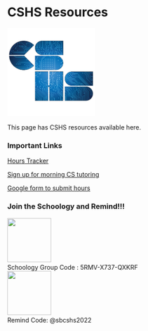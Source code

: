 <!-- markdownlint-disable MD033 -->
<h1>CSHS Resources</h1>

<img src= "./assets/images/cshs.png" height=200 width = 200>

<p>This page has CSHS resources available here.</p>

<h3>Important Links</h3>

[Hours Tracker](https://docs.google.com/spreadsheets/d/1SV_Ki6cGMWb06zYWT06DEOEKLPU33jU1qxbgyJ5TMo4/edit#gid=0)

[Sign up for morning CS tutoring](https://docs.google.com/spreadsheets/d/1OMaOSE7EkTpV2Ytu_tOGrZkkFPUCH34BhQqC-eJfbYk/edit#gid=1669289070)

[Google form to submit hours](https://learn.lcps.org/link?a=2555928654&path=https%3A%2F%2Fforms.gle%2FVHtPviavADx6iNxh8)

<h3>Join the Schoology and Remind!!!</h3>
<img src= "/assets/images/schoologyImage.png" height=100 width = 100>
<br> Schoology Group Code : 5RMV-X737-QXKRF<br>
<img src= "./assets/images/remindImage.png" height=100 width = 100>
<br> Remind Code: @sbcshs2022<br>

